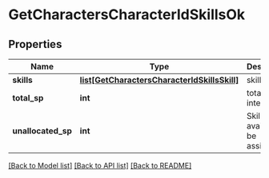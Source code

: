 # GetCharactersCharacterIdSkillsOk

## Properties
Name | Type | Description | Notes
------------ | ------------- | ------------- | -------------
**skills** | [**list[GetCharactersCharacterIdSkillsSkill]**](GetCharactersCharacterIdSkillsSkill.md) | skills array | 
**total_sp** | **int** | total_sp integer | 
**unallocated_sp** | **int** | Skill points available to be assigned | [optional] 

[[Back to Model list]](../README.md#documentation-for-models) [[Back to API list]](../README.md#documentation-for-api-endpoints) [[Back to README]](../README.md)


